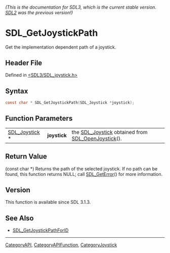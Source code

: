 ###### (This is the documentation for SDL3, which is the current stable version. [SDL2](https://wiki.libsdl.org/SDL2/) was the previous version!)
# SDL_GetJoystickPath

Get the implementation dependent path of a joystick.

## Header File

Defined in [<SDL3/SDL_joystick.h>](https://github.com/libsdl-org/SDL/blob/main/include/SDL3/SDL_joystick.h)

## Syntax

```c
const char * SDL_GetJoystickPath(SDL_Joystick *joystick);
```

## Function Parameters

|                                |              |                                                                                        |
| ------------------------------ | ------------ | -------------------------------------------------------------------------------------- |
| [SDL_Joystick](SDL_Joystick) * | **joystick** | the [SDL_Joystick](SDL_Joystick) obtained from [SDL_OpenJoystick](SDL_OpenJoystick)(). |

## Return Value

(const char *) Returns the path of the selected joystick. If no path can be
found, this function returns NULL; call [SDL_GetError](SDL_GetError)() for
more information.

## Version

This function is available since SDL 3.1.3.

## See Also

- [SDL_GetJoystickPathForID](SDL_GetJoystickPathForID)

----
[CategoryAPI](CategoryAPI), [CategoryAPIFunction](CategoryAPIFunction), [CategoryJoystick](CategoryJoystick)

